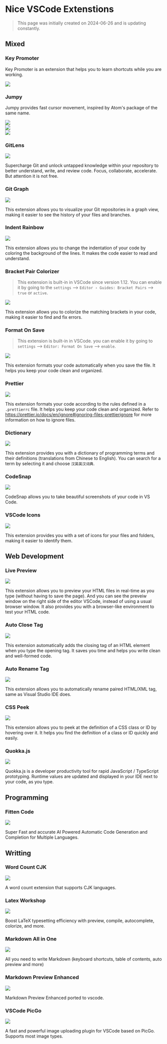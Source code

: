 # Nice VSCode Extenstions

>This page was initially created on 2024-06-26 and is updating constantly.

## Mixed

### Key Promoter

Key Promoter is an extension that helps you to learn shortcuts while you are working. 
<div class="center"><img src="https://imagebank-0.oss-cn-beijing.aliyuncs.com/VS-PicGo/2024-07-10-23-19-38_Nice VSCode Extenstions.jpg"/></div>


### Jumpy

Jumpy provides fast cursor movement, inspired by Atom's package of the same name.

<div class="center"><img src="https://imagebank-0.oss-cn-beijing.aliyuncs.com/VS-PicGo/2024-07-10-23-12-32_Nice VSCode Extenstions.jpg"/></div>
<div class="center"><img src="https://imagebank-0.oss-cn-beijing.aliyuncs.com/VS-PicGo/2024-07-10-23-13-59_Nice VSCode Extenstions.jpg"/></div>
<div class="center"><img src="https://imagebank-0.oss-cn-beijing.aliyuncs.com/VS-PicGo/2024-07-10-23-14-48_Nice VSCode Extenstions.jpg"/></div>


<!-- <input checked disabled type="checkbox"> -->

### GitLens

<div class="center"><img src="https://imagebank-0.oss-cn-beijing.aliyuncs.com/VS-PicGo/2024-07-06-13-37-45_Nice VSCode Extenstions_.jpg"/></div>

Supercharge Git and unlock untapped knowledge within your repository to better understand, write, and review code. Focus, collaborate, accelerate. But attention it is not free.

### Git Graph

<div class="center"><img src="https://imagebank-0.oss-cn-beijing.aliyuncs.com/VS-PicGo/2024-07-06-13-30-19_Nice VSCode Extenstions_.jpg"/></div>

This extension allows you to visualize your Git repositories in a graph view, making it easier to see the history of your files and branches.

### Indent Rainbow

<div class="center"><img src="https://imagebank-0.oss-cn-beijing.aliyuncs.com/VS-PicGo/Nice VSCode Extenstions--2024-06-27-00-00-06.png"/></div>

This extension allows you to change the indentation of your code by coloring the background of the lines. It makes the code easier to read and understand.

### Bracket Pair Colorizer

> This extension is built-in in VSCode since version 1.12. You can enable it by going to the `settings` --> `Editor › Guides: Bracket Pairs` --> `true` or `active`.

<div class="center"><img src="https://imagebank-0.oss-cn-beijing.aliyuncs.com/VS-PicGo/2024-07-05-18-11-57_Nice VSCode Extenstions_.jpg"/></div>

This extension allows you to colorize the matching brackets in your code, making it easier to find and fix errors.

### Format On Save

> This extension is built-in in VSCode. you can enable it by going to `settings` --> `Editor: Format On Save` --> `enable`.

<div class="center"><img src="https://imagebank-0.oss-cn-beijing.aliyuncs.com/VS-PicGo/2024-07-05-18-14-01_Nice VSCode Extenstions_.jpg"/></div>

This extension formats your code automatically when you save the file. It helps you keep your code clean and organized.

### Prettier

<div class="center"><img src="https://imagebank-0.oss-cn-beijing.aliyuncs.com/VS-PicGo/Nice VSCode Extenstions--2024-06-28-01-58-39.png"/></div>

This extension formats your code according to the rules defined in a `.prettierrc` file. It helps you keep your code clean and organized. Refer to https://prettier.io/docs/en/ignore#ignoring-files-prettierignore for more information on how to ignore files.


### Dictionary

<div class="center"><img src="https://imagebank-0.oss-cn-beijing.aliyuncs.com/VS-PicGo/Nice VSCode Extenstions--2024-06-27-00-35-58.png"/></div>

This extension provides you with a dictionary of programming terms and their definitions (translations from Chinese to English). You can search for a term by selecting it and choose `汉英英汉词典`.

### CodeSnap

<div class="center"><img src="https://imagebank-0.oss-cn-beijing.aliyuncs.com/VS-PicGo/Nice VSCode Extenstions--2024-06-27-00-40-43.png"/></div>

CodeSnap allows you to take beautiful screenshots of your code in VS Code.

### VSCode Icons

<div class="center"><img src="https://imagebank-0.oss-cn-beijing.aliyuncs.com/VS-PicGo/Nice VSCode Extenstions--2024-06-27-00-45-46.png"/></div>


This extension provides you with a set of icons for your files and folders, making it easier to identify them.


## Web Development

### Live Preview

<div class="center"><img src="https://imagebank-0.oss-cn-beijing.aliyuncs.com/VS-PicGo/Nice VSCode Extenstions--2024-06-26-23-51-15.png"/></div>

This extension allows you to preview your HTML files in real-time as you type (without having to save the page).
And you can see the preveiw window on the right side of the editor VSCode, instead of using a usual browser window. It also provides you with a browser-like environment to test your HTML code.

### Auto Close Tag

<div class="center"><img src="https://imagebank-0.oss-cn-beijing.aliyuncs.com/VS-PicGo/Nice VSCode Extenstions--2024-06-27-00-33-06.png"/></div>

This extension automatically adds the closing tag of an HTML element when you type the opening tag. It saves you time and helps you write clean and well-formed code.

### Auto Rename Tag

<div class="center"><img src="https://imagebank-0.oss-cn-beijing.aliyuncs.com/VS-PicGo/Nice VSCode Extenstions--2024-06-27-00-34-38.png"/></div>

This extension allows you to automatically rename paired HTML/XML tag, same as Visual Studio IDE does.

### CSS Peek

<div class="center"><img src="https://imagebank-0.oss-cn-beijing.aliyuncs.com/VS-PicGo/Nice VSCode Extenstions--2024-06-27-00-29-16.png"/></div>


This extension allows you to peek at the definition of a CSS class or ID by hovering over it. It helps you find the definition of a class or ID quickly and easily.

### Quokka.js

<div class="center"><img src="https://imagebank-0.oss-cn-beijing.aliyuncs.com/VS-PicGo/Nice VSCode Extenstions--2024-06-27-00-37-28.png"/></div>

Quokka.js is a developer productivity tool for rapid JavaScript / TypeScript prototyping. Runtime values are updated and displayed in your IDE next to your code, as you type.

## Programming 

### Fitten Code

<div class="center"><img src="https://imagebank-0.oss-cn-beijing.aliyuncs.com/VS-PicGo/2024-07-05-18-17-09_Nice VSCode Extenstions_.jpg"/></div>

Super Fast and accurate AI Powered Automatic Code Generation and Completion for Multiple Languages.

## Writting

### Word Count CJK

<div class="center"><img src="https://imagebank-0.oss-cn-beijing.aliyuncs.com/VS-PicGo/Nice VSCode Extenstions--2024-06-28-01-11-03.png"/></div>

A word count extension that supports CJK languages.

### Latex Workshop

<div class="center"><img src="https://imagebank-0.oss-cn-beijing.aliyuncs.com/VS-PicGo/2024-07-05-18-17-49_Nice VSCode Extenstions_.jpg"/></div>

Boost LaTeX typesetting efficiency with preview, compile, autocomplete, colorize, and more.

### Markdown All in One 

<div class="center"><img src="https://imagebank-0.oss-cn-beijing.aliyuncs.com/VS-PicGo/2024-07-05-18-18-39_Nice VSCode Extenstions_.jpg"/></div>

All you need to write Markdown (keyboard shortcuts, table of contents, auto preview and more)

### Markdown Preview Enhanced 

<div class="center"><img src="https://imagebank-0.oss-cn-beijing.aliyuncs.com/VS-PicGo/2024-07-05-18-19-06_Nice VSCode Extenstions_.png"/></div>

Markdown Preview Enhanced ported to vscode.

### VSCode PicGo

<div class="center"><img src="https://imagebank-0.oss-cn-beijing.aliyuncs.com/VS-PicGo/2024-07-05-18-20-03_Nice VSCode Extenstions_.jpg"/></div>

A fast and powerful image uploading plugin for VSCode based on PicGo. Supports most image types.